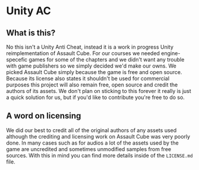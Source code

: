 # Unity AC

## What is this?

No this isn't a Unity Anti Cheat, instead it is a work in progress Unity reimplementation of Assault Cube. For our courses we needed engine-specefic games for some of the chapters and we didn't want any trouble with game publishers so we simply decided we'd make our owns. We picked Assault Cube simply because the game is free and open source. Because its license also states it shouldn't be used for commercial purposes this project will also remain free, open source and credit the authors of its assets. We don't plan on sticking to this forever it really is just a quick solution for us, but if you'd like to contribute you're free to do so.

## A word on licensing

We did our best to credit all of the original authors of any assets used although the crediting and licensing work on Assault Cube was very poorly done. In many cases such as for audios a lot of the assets used by the game are uncredited and sometimes unmodified samples from free sources. With this in mind you can find more details inside of the `LICENSE.md` file.